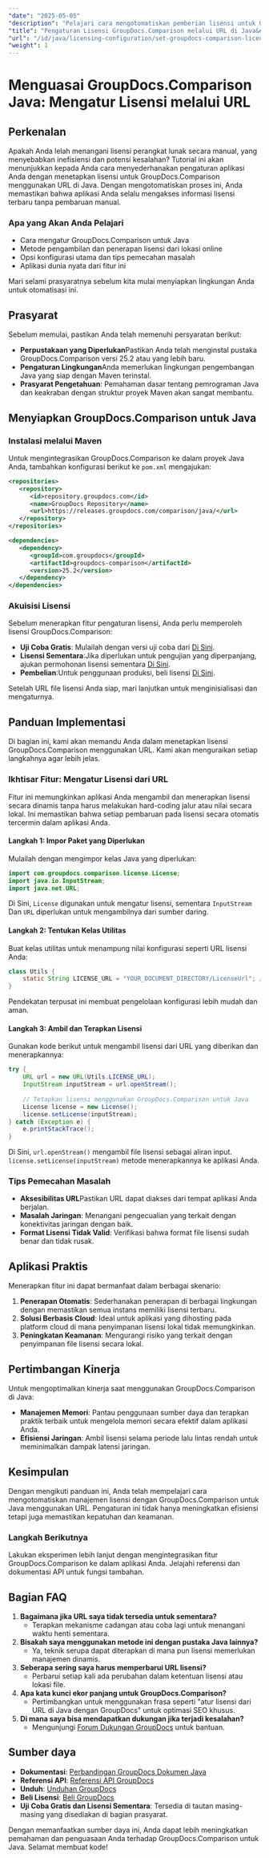 ```yaml
---
"date": "2025-05-05"
"description": "Pelajari cara mengotomatiskan pemberian lisensi untuk GroupDocs.Comparison menggunakan URL di Java. Sederhanakan pengaturan Anda dan pastikan lisensi selalu terkini."
"title": "Pengaturan Lisensi GroupDocs.Comparison melalui URL di Java&#58; Menyederhanakan Otomatisasi Lisensi"
"url": "/id/java/licensing-configuration/set-groupdocs-comparison-license-url-java/"
"weight": 1
---
```


# Menguasai GroupDocs.Comparison Java: Mengatur Lisensi melalui URL

## Perkenalan

Apakah Anda lelah menangani lisensi perangkat lunak secara manual, yang menyebabkan inefisiensi dan potensi kesalahan? Tutorial ini akan menunjukkan kepada Anda cara menyederhanakan pengaturan aplikasi Anda dengan menetapkan lisensi untuk GroupDocs.Comparison menggunakan URL di Java. Dengan mengotomatiskan proses ini, Anda memastikan bahwa aplikasi Anda selalu mengakses informasi lisensi terbaru tanpa pembaruan manual.

### Apa yang Akan Anda Pelajari
- Cara mengatur GroupDocs.Comparison untuk Java
- Metode pengambilan dan penerapan lisensi dari lokasi online
- Opsi konfigurasi utama dan tips pemecahan masalah
- Aplikasi dunia nyata dari fitur ini

Mari selami prasyaratnya sebelum kita mulai menyiapkan lingkungan Anda untuk otomatisasi ini.

## Prasyarat
Sebelum memulai, pastikan Anda telah memenuhi persyaratan berikut:

- **Perpustakaan yang Diperlukan**Pastikan Anda telah menginstal pustaka GroupDocs.Comparison versi 25.2 atau yang lebih baru.
- **Pengaturan Lingkungan**Anda memerlukan lingkungan pengembangan Java yang siap dengan Maven terinstal.
- **Prasyarat Pengetahuan**: Pemahaman dasar tentang pemrograman Java dan keakraban dengan struktur proyek Maven akan sangat membantu.

## Menyiapkan GroupDocs.Comparison untuk Java

### Instalasi melalui Maven
Untuk mengintegrasikan GroupDocs.Comparison ke dalam proyek Java Anda, tambahkan konfigurasi berikut ke `pom.xml` mengajukan:

```xml
<repositories>
   <repository>
      <id>repository.groupdocs.com</id>
      <name>GroupDocs Repository</name>
      <url>https://releases.groupdocs.com/comparison/java/</url>
   </repository>
</repositories>

<dependencies>
   <dependency>
      <groupId>com.groupdocs</groupId>
      <artifactId>groupdocs-comparison</artifactId>
      <version>25.2</version>
   </dependency>
</dependencies>
```

### Akuisisi Lisensi
Sebelum menerapkan fitur pengaturan lisensi, Anda perlu memperoleh lisensi GroupDocs.Comparison:
- **Uji Coba Gratis**: Mulailah dengan versi uji coba dari [Di Sini](https://releases.groupdocs.com/comparison/java/).
- **Lisensi Sementara**:Jika diperlukan untuk pengujian yang diperpanjang, ajukan permohonan lisensi sementara [Di Sini](https://purchase.groupdocs.com/temporary-license/).
- **Pembelian**:Untuk penggunaan produksi, beli lisensi [Di Sini](https://purchase.groupdocs.com/buy).

Setelah URL file lisensi Anda siap, mari lanjutkan untuk menginisialisasi dan mengaturnya.

## Panduan Implementasi
Di bagian ini, kami akan memandu Anda dalam menetapkan lisensi GroupDocs.Comparison menggunakan URL. Kami akan menguraikan setiap langkahnya agar lebih jelas.

### Ikhtisar Fitur: Mengatur Lisensi dari URL
Fitur ini memungkinkan aplikasi Anda mengambil dan menerapkan lisensi secara dinamis tanpa harus melakukan hard-coding jalur atau nilai secara lokal. Ini memastikan bahwa setiap pembaruan pada lisensi secara otomatis tercermin dalam aplikasi Anda.

#### Langkah 1: Impor Paket yang Diperlukan
Mulailah dengan mengimpor kelas Java yang diperlukan:

```java
import com.groupdocs.comparison.license.License;
import java.io.InputStream;
import java.net.URL;
```
Di Sini, `License` digunakan untuk mengatur lisensi, sementara `InputStream` Dan `URL` diperlukan untuk mengambilnya dari sumber daring.

#### Langkah 2: Tentukan Kelas Utilitas
Buat kelas utilitas untuk menampung nilai konfigurasi seperti URL lisensi Anda:

```java
class Utils {
    static String LICENSE_URL = "YOUR_DOCUMENT_DIRECTORY/LicenseUrl"; // Ganti dengan jalur URL lisensi sebenarnya
}
```
Pendekatan terpusat ini membuat pengelolaan konfigurasi lebih mudah dan aman.

#### Langkah 3: Ambil dan Terapkan Lisensi
Gunakan kode berikut untuk mengambil lisensi dari URL yang diberikan dan menerapkannya:

```java
try {
    URL url = new URL(Utils.LICENSE_URL);
    InputStream inputStream = url.openStream();
    
    // Tetapkan lisensi menggunakan GroupDocs.Comparison untuk Java
    License license = new License();
    license.setLicense(inputStream);
} catch (Exception e) {
    e.printStackTrace();
}
```
Di Sini, `url.openStream()` mengambil file lisensi sebagai aliran input. `license.setLicense(inputStream)` metode menerapkannya ke aplikasi Anda.

### Tips Pemecahan Masalah
- **Aksesibilitas URL**Pastikan URL dapat diakses dari tempat aplikasi Anda berjalan.
- **Masalah Jaringan**: Menangani pengecualian yang terkait dengan konektivitas jaringan dengan baik.
- **Format Lisensi Tidak Valid**: Verifikasi bahwa format file lisensi sudah benar dan tidak rusak.

## Aplikasi Praktis
Menerapkan fitur ini dapat bermanfaat dalam berbagai skenario:
1. **Penerapan Otomatis**: Sederhanakan penerapan di berbagai lingkungan dengan memastikan semua instans memiliki lisensi terbaru.
2. **Solusi Berbasis Cloud**: Ideal untuk aplikasi yang dihosting pada platform cloud di mana penyimpanan lisensi lokal tidak memungkinkan.
3. **Peningkatan Keamanan**: Mengurangi risiko yang terkait dengan penyimpanan file lisensi secara lokal.

## Pertimbangan Kinerja
Untuk mengoptimalkan kinerja saat menggunakan GroupDocs.Comparison di Java:
- **Manajemen Memori**: Pantau penggunaan sumber daya dan terapkan praktik terbaik untuk mengelola memori secara efektif dalam aplikasi Anda.
- **Efisiensi Jaringan**: Ambil lisensi selama periode lalu lintas rendah untuk meminimalkan dampak latensi jaringan.

## Kesimpulan
Dengan mengikuti panduan ini, Anda telah mempelajari cara mengotomatiskan manajemen lisensi dengan GroupDocs.Comparison untuk Java menggunakan URL. Pengaturan ini tidak hanya meningkatkan efisiensi tetapi juga memastikan kepatuhan dan keamanan.

### Langkah Berikutnya
Lakukan eksperimen lebih lanjut dengan mengintegrasikan fitur GroupDocs.Comparison ke dalam aplikasi Anda. Jelajahi referensi dan dokumentasi API untuk fungsi tambahan.

## Bagian FAQ
1. **Bagaimana jika URL saya tidak tersedia untuk sementara?**
   - Terapkan mekanisme cadangan atau coba lagi untuk menangani waktu henti sementara.
2. **Bisakah saya menggunakan metode ini dengan pustaka Java lainnya?**
   - Ya, teknik serupa dapat diterapkan di mana pun lisensi memerlukan manajemen dinamis.
3. **Seberapa sering saya harus memperbarui URL lisensi?**
   - Perbarui setiap kali ada perubahan dalam ketentuan lisensi atau lokasi file.
4. **Apa kata kunci ekor panjang untuk GroupDocs.Comparison?**
   - Pertimbangkan untuk menggunakan frasa seperti "atur lisensi dari URL di Java dengan GroupDocs" untuk optimasi SEO khusus.
5. **Di mana saya bisa mendapatkan dukungan jika terjadi kesalahan?**
   - Mengunjungi [Forum Dukungan GroupDocs](https://forum.groupdocs.com/c/comparison) untuk bantuan.

## Sumber daya
- **Dokumentasi**: [Perbandingan GroupDocs Dokumen Java](https://docs.groupdocs.com/comparison/java/)
- **Referensi API**: [Referensi API GroupDocs](https://reference.groupdocs.com/comparison/java/)
- **Unduh**: [Unduhan GroupDocs](https://releases.groupdocs.com/comparison/java/)
- **Beli Lisensi**: [Beli GroupDocs](https://purchase.groupdocs.com/buy)
- **Uji Coba Gratis dan Lisensi Sementara**: Tersedia di tautan masing-masing yang disediakan di bagian prasyarat.

Dengan memanfaatkan sumber daya ini, Anda dapat lebih meningkatkan pemahaman dan penguasaan Anda terhadap GroupDocs.Comparison untuk Java. Selamat membuat kode!